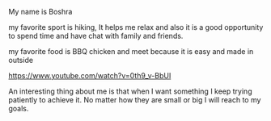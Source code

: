 My name is Boshra

my favorite sport is hiking, It helps me relax and also it is a good opportunity to spend time and have chat with family and friends.

my favorite food is BBQ chicken and meet because it is easy and made in outside

https://www.youtube.com/watch?v=0th9_v-BbUI

An interesting thing about me is that when I want something I keep trying patiently to achieve it. No matter how they are small or big I will reach to my goals.
